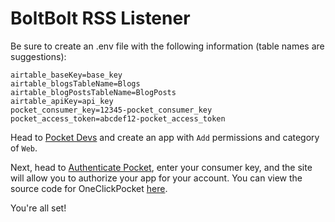 # BoltBolt RSS Listener

Be sure to create an .env file with the following information (table names are suggestions):

```
airtable_baseKey=base_key
airtable_blogsTableName=Blogs
airtable_blogPostsTableName=BlogPosts
airtable_apiKey=api_key
pocket_consumer_key=12345-pocket_consumer_key
pocket_access_token=abcdef12-pocket_access_token
```

Head to [Pocket Devs](https://getpocket.com/developer/apps/) and create an app with `Add` permissions and category of `Web`.

Next, head to [Authenticate Pocket](http://reader.fxneumann.de/plugins/oneclickpocket/auth.php), enter your consumer key, and the site will
allow you to authorize your app for your account. You can view the source code for OneClickPocket [here](https://github.com/fxneumann/oneclickpocket).

You're all set!
